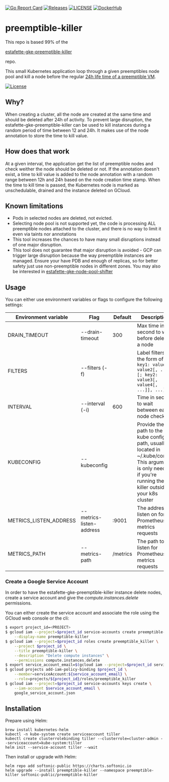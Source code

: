 [![Go Report Card](https://goreportcard.com/badge/softonic/preemptible-killer)](https://goreportcard.com/report/softonic/preemptible-killer)
[![Releases](https://img.shields.io/github/release-pre/softonic/preemptible-killer.svg?sort=semver)](https://github.com/softonic/preemptible-killer/releases)
[![LICENSE](https://img.shields.io/github/license/softonic/preemptible-killer.svg)](https://github.com/softonic/preemptible-killer/blob/master/LICENSE)
[![DockerHub](https://img.shields.io/docker/pulls/softonic/preemptible-killer.svg)](https://hub.docker.com/r/softonic/preemptible-killer)

# preemptible-killer

This repo is based 99% of the 

[estafette-gke-preemptible-killer](https://github.com/estafette/estafette-gke-preemptible-killer)

repo.

This small Kubernetes application loop through a given preemptibles node pool and kill a node before the regular [24h
life time of a preemptible VM](https://cloud.google.com/compute/docs/instances/preemptible#limitations).

[![License](https://img.shields.io/github/license/estafette/estafette-gke-preemptible-killer.svg)](https://github.com/estafette/estafette-gke-preemptible-killer/blob/master/LICENSE)

## Why?

When creating a cluster, all the node are created at the same time and should be deleted after 24h of activity. To
prevent large disruption, the estafette-gke-preemptible-killer can be used to kill instances during a random period
of time between 12 and 24h. It makes use of the node annotation to store the time to kill value.

## How does that work

At a given interval, the application get the list of preemptible nodes and check weither the node should be
deleted or not. If the annotation doesn't exist, a time to kill value is added to the node annotation with a
random range between 12h and 24h based on the node creation time stamp.
When the time to kill time is passed, the Kubernetes node is marked as unschedulable, drained and the instance
deleted on GCloud.

## Known limitations

- Pods in selected nodes are deleted, not evicted.
- Selecting node pool is not supported yet, the code is processing ALL
  preemptible nodes attached to the cluster, and there is no way to limit it
  even via taints nor annotations
- This tool increases the chances to have many small disruptions instead of
  one major disruption.
- This tool does not guarantee that major disruption is avoided - GCP can
  trigger large disruption because the way preemptible instances are managed.
  Ensure your have PDB and enough of replicas, so for better safety just use
  non-preemptible nodes in different zones. You may also be interested in [estafette-gke-node-pool-shifter](https://github.com/estafette/estafette-gke-node-pool-shifter)

## Usage

You can either use environment variables or flags to configure the following settings:

| Environment variable   | Flag                     | Default  | Description
| ---------------------- | ------------------------ | -------- | -----------------------------------------------------------------
| DRAIN_TIMEOUT          | --drain-timeout          | 300      | Max time in second to wait before deleting a node
| FILTERS                | --filters (-f)           |          | Label filters in the form of `key1: value1[, value2[, ...]][; key2: value3[, value4[, ...]], ...]`
| INTERVAL               | --interval (-i)          | 600      | Time in second to wait between each node check
| KUBECONFIG             | --kubeconfig             |          | Provide the path to the kube config path, usually located in ~/.kube/config. This argument is only needed if you're running the killer outside of your k8s cluster
| METRICS_LISTEN_ADDRESS | --metrics-listen-address | :9001    | The address to listen on for Prometheus metrics requests
| METRICS_PATH           | --metrics-path           | /metrics | The path to listen for Prometheus metrics requests

### Create a Google Service Account

In order to have the estafette-gke-preemptible-killer instance delete nodes,
create a service account and give the _compute.instances.delete_ permissions.

You can either create the service account and associate the role using the
GCloud web console or the cli:

```bash
$ export project_id=<PROJECT>
$ gcloud iam --project=$project_id service-accounts create preemptible-killer \
    --display-name preemptible-killer
$ gcloud iam --project=$project_id roles create preemptible_killer \
    --project $project_id \
    --title preemptible-killer \
    --description "Delete compute instances" \
    --permissions compute.instances.delete
$ export service_account_email=$(gcloud iam --project=$project_id service-accounts list --filter preemptible-killer --format 'value([email])')
$ gcloud projects add-iam-policy-binding $project_id \
    --member=serviceAccount:${service_account_email} \
    --role=projects/${project_id}/roles/preemptible_killer
$ gcloud iam --project=$project_id service-accounts keys create \
    --iam-account $service_account_email \
    google_service_account.json
```

## Installation

Prepare using Helm:

```
brew install kubernetes-helm
kubectl -n kube-system create serviceaccount tiller
kubectl create clusterrolebinding tiller --clusterrole=cluster-admin --serviceaccount=kube-system:tiller
helm init --service-account tiller --wait
```

Then install or upgrade with Helm:

```
helm repo add softonic-public https://charts.softonic.io
helm upgrade --install preemptible-killer --namespace preemptible-killer softonic-public/preemptible-killer
```
